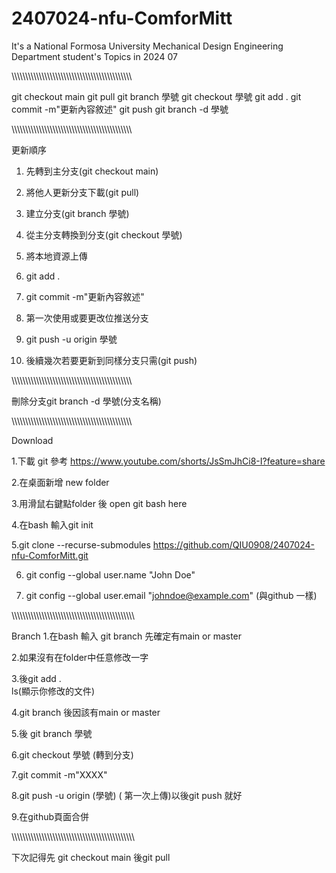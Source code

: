 # 2407024-nfu-ComforMitt
It's a National Formosa University Mechanical Design Engineering Department student's Topics in 2024 07 

\\\\\\\\\\\\\\\\\\\\\\\\\\\\\\\\\\\\\\\\\\\\\\\\\\\\\\\\\\\\\\\\\\\\\\\\\\\\\\\\\\\\\\\

git checkout main
git pull
git branch 學號
git checkout 學號
git add .
git commit -m"更新內容敘述"
git push
git branch -d 學號

\\\\\\\\\\\\\\\\\\\\\\\\\\\\\\\\\\\\\\\\\\\\\\\\\\\\\\\\\\\\\\\\\\\\\\\\\\\\\\\\\\\\\\\

更新順序

1. 先轉到主分支(git checkout main)

2. 將他人更新分支下載(git pull)

3. 建立分支(git branch 學號)

4. 從主分支轉換到分支(git checkout 學號)

5. 將本地資源上傳

6. git add .

7. git commit -m"更新內容敘述"

8. 第一次使用或要更改位推送分支

9. git push -u origin 學號

10. 後續幾次若要更新到同樣分支只需(git push)

\\\\\\\\\\\\\\\\\\\\\\\\\\\\\\\\\\\\\\\\\\\\\\\\\\\\\\\\\\\\\\\\\\\\\\\\\\\\\\\\\\\\\\\\

刪除分支git branch -d 學號(分支名稱)

\\\\\\\\\\\\\\\\\\\\\\\\\\\\\\\\\\\\\\\\\\\\\\\\\\\\\\\\\\\\\\\\\\\\\\\\\\\\\\\\\\\\\\\\

Download

1.下載 git 參考 https://www.youtube.com/shorts/JsSmJhCi8-I?feature=share


2.在桌面新增 new folder

3.用滑鼠右鍵點folder 後 open git bash here

4.在bash 輸入git init

5.git clone --recurse-submodules https://github.com/QIU0908/2407024-nfu-ComforMitt.git

6. git config --global user.name "John Doe"

7. git config --global user.email "johndoe@example.com" (與github 一樣)

\\\\\\\\\\\\\\\\\\\\\\\\\\\\\\\\\\\\\\\\\\\\\\\\\\\\\\\\\\\\\\\\\\\\\\\\\\\\\\\\\\\\\\\\\

Branch
1.在bash 輸入 git branch  先確定有main or master

2.如果沒有在folder中任意修改一字

3.後git add .    
 ls(顯示你修改的文件)

4.git branch  後因該有main or master

5.後 git branch 學號

6.git checkout 學號 (轉到分支)

7.git commit -m"XXXX"

8.git push -u origin (學號)   ( 第一次上傳)以後git push 就好

9.在github頁面合併

\\\\\\\\\\\\\\\\\\\\\\\\\\\\\\\\\\\\\\\\\\\\\\\\\\\\\\\\\\\\\\\\\\\\\\\\\\\\\\\\\\\\\\\\\

下次記得先 git checkout main 後git pull

